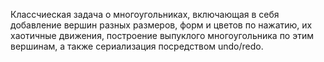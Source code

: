 Классчиеская задача о многоугольниках, включающая в себя добавление вершин разных размеров, форм и цветов по нажатию, их хаотичные движения, построение выпуклого многоугольника по этим вершинам, а также сериализация посредством undo/redo.

